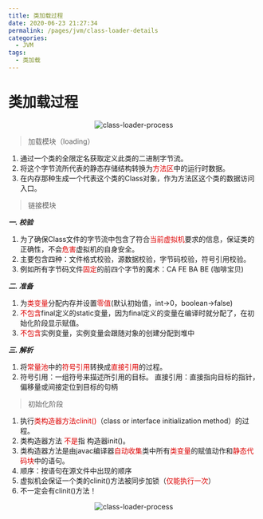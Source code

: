```yaml
---
title: 类加载过程
date: 2020-06-23 21:27:34
permalink: /pages/jvm/class-loader-details
categories: 
  - JVM
tags: 
  - 类加载
---
```


# 类加载过程

<div align="center">

![class-loader-process](/myJavaDoc/jvm/class-loader-01.png)

</div>

> 加载模块（loading）
1. 通过一个类的全限定名获取定义此类的二进制字节流。
2. 将这个字节流所代表的静态存储结构转换为<font color="#dd0000">方法区</font>中的运行时数据。
3. 在内存那种生成一个代表这个类的Class对象，作为方法区这个类的数据访问入口。

> 链接模块

***一. 校验***
  1. 为了确保Class文件的字节流中包含了符合<font color="#dd0000">当前虚拟机</font>要求的信息，保证类的正确性，不会<font color="#dd0000">危害</font>虚拟机的自身安全。
  2. 主要包含四种：文件格式校验，源数据校验，字节码校验，符号引用校验。
  3. 例如所有字节码文件<font color="#dd0000">固定</font>的前四个字节的魔术：CA FE BA BE (咖啡宝贝)

***二. 准备***
  1. 为<font color="#dd0000">类变量</font>分配内存并设置<font color="#dd0000">零值</font>(默认初始值，int->0，boolean->false)
  2. <font color="#dd0000">不包含</font>final定义的static变量，因为final定义的变量在编译时就分配了，在初始化阶段显示赋值。
  3. <font color="#dd0000">不包含</font>实例变量，实例变量会跟随对象的创建分配到堆中

***三. 解析***
  1. 将<font color="#dd0000">常量池</font>中的<font color="#dd0000">符号引用</font>转换成<font color="#dd0000">直接引用</font>的过程。
  2. 符号引用：一组符号来描述所引用的目标。
     直接引用：直接指向目标的指针，偏移量或间接定位到目标的句柄
   
> 初始化阶段
  1. 执行<font color="#dd0000">类构造器方法clinit()</font>（class or interface initialization method）的过程。
  2. 类构造器方法 <font color="#dd0000">不是</font>指 构造器init()。
  3. 类构造器方法是由javac编译器<font color="#dd0000">自动收集</font>类中所有<font color="#dd0000">类变量</font>的赋值动作和<font color="#dd0000">静态代码块</font>中的语句。
  4. 顺序：按语句在源文件中出现的顺序
  5. 虚拟机会保证一个类的clinit()方法被同步加锁（<font color="#dd0000">仅能执行一次</font>）
  6. 不一定会有clinit()方法！

<div align="center">

![class-loader-process](/myJavaDoc/jvm/class-loader-02.png)

</div>